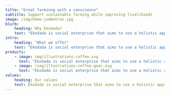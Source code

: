 ```yaml
---
title: "Great farminng with a conscience"
subtitle: Support sustainable farming while improving livelihoods
image: /img/home-jumbotron.jpg
blurb:
    heading: Why Ekodada?
    text: "Ekodada is social enterprise that aims to use a holistic approach to solve local environmental and social economic problems in Kenya. Specifically , it aims to employ applied scientific solutions through business approaches to climate change , poor farming methods , biodiversity loss , alien invasive species , soil degradation, food security and unsustainable livelihoods."
intro:
    heading: "What we offer"
    text: "Ekodada is social enterprise that aims to use a holistic approach to solve local environmental and social economic problems in Kenya. Specifically , it aims to employ applied scientific solutions through business approaches to climate change , poor farming methods , biodiversity loss , alien invasive species , soil degradation, food security and unsustainable livelihoods."
products:
    - image: img/illustrations-coffee.svg
      text: "Ekodada is social enterprise that aims to use a holistic approach to solve local environmental and social economic problems in Kenya. Specifically , it aims to employ applied scientific solutions through business approaches to climate change , poor farming methods , biodiversity loss , alien invasive species , soil degradation, food security and unsustainable livelihoods."
    - image: /img/illustrations-coffee-gear.svg
      text: "Ekodada is social enterprise that aims to use a holistic approach to solve local environmental and social economic problems in Kenya. Specifically , it aims to employ applied scientific solutions through business approaches to climate change , poor farming methods , biodiversity loss , alien invasive species , soil degradation, food security and unsustainable livelihoods."
values:
    heading: Our values
    text: Ekodada is social enterprise that aims to use a holistic approach to solve local environmental and social economic problems in Kenya. Specifically , it aims to employ applied scientific solutions through business approaches to climate change , poor farming methods , biodiversity loss , alien invasive species , soil degradation, food security and unsustainable livelihoods.
---
```



